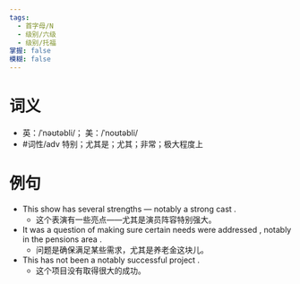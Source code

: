 ```yaml
---
tags:
  - 首字母/N
  - 级别/六级
  - 级别/托福
掌握: false
模糊: false
---
```

# 词义
- 英：/ˈnəʊtəbli/； 美：/ˈnoʊtəbli/
- #词性/adv  特别；尤其是；尤其；非常；极大程度上
# 例句
- This show has several strengths — notably a strong cast .
	- 这个表演有一些亮点——尤其是演员阵容特别强大。
- It was a question of making sure certain needs were addressed , notably in the pensions area .
	- 问题是确保满足某些需求，尤其是养老金这块儿。
- This has not been a notably successful project .
	- 这个项目没有取得很大的成功。
